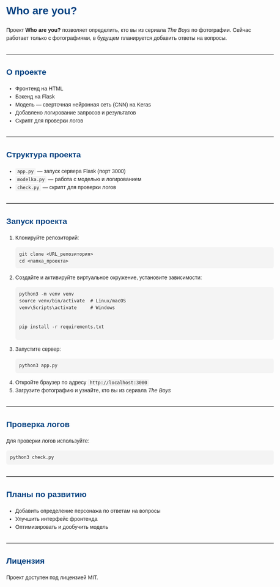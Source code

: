 <!DOCTYPE html>
<html lang="ru">
<head>
<meta charset="UTF-8">
<title>Who are you? - README</title>
<style>
  body { font-family: Arial, sans-serif; max-width: 700px; margin: 40px auto; padding: 10px; line-height: 1.5; color: #222; }
  h1, h2 { color: #004080; }
  code { background: #f4f4f4; padding: 2px 5px; border-radius: 3px; font-family: monospace; }
  pre { background: #f4f4f4; padding: 10px; border-radius: 5px; overflow-x: auto; }
  hr { margin: 30px 0; border: 0; border-top: 1px solid #ccc; }
</style>
</head>
<body>

<h1>Who are you?</h1>

<p>Проект <strong>Who are you?</strong> позволяет определить, кто вы из сериала <em>The Boys</em> по фотографии. Сейчас работает только с фотографиями, в будущем планируется добавить ответы на вопросы.</p>

<hr>

<h2>О проекте</h2>
<ul>
  <li>Фронтенд на HTML</li>
  <li>Бэкенд на Flask</li>
  <li>Модель — сверточная нейронная сеть (CNN) на Keras</li>
  <li>Добавлено логирование запросов и результатов</li>
  <li>Скрипт для проверки логов</li>
</ul>

<hr>

<h2>Структура проекта</h2>
<ul>
  <li><code>app.py</code> — запуск сервера Flask (порт 3000)</li>
  <li><code>modelka.py</code> — работа с моделью и логированием</li>
  <li><code>check.py</code> — скрипт для проверки логов</li>
</ul>

<hr>

<h2>Запуск проекта</h2>
<ol>
  <li>Клонируйте репозиторий:<br>
    <pre><code>git clone &lt;URL_репозитория&gt;
cd &lt;папка_проекта&gt;</code></pre>
  </li>
  <li>Создайте и активируйте виртуальное окружение, установите зависимости:<br>
    <pre><code>python3 -m venv venv
source venv/bin/activate  # Linux/macOS
venv\Scripts\activate     # Windows

pip install -r requirements.txt</code></pre>
  </li>
  <li>Запустите сервер:<br>
    <pre><code>python3 app.py</code></pre>
  </li>
  <li>Откройте браузер по адресу <code>http://localhost:3000</code></li>
  <li>Загрузите фотографию и узнайте, кто вы из сериала <em>The Boys</em></li>
</ol>

<hr>

<h2>Проверка логов</h2>
<p>Для проверки логов используйте:</p>
<pre><code>python3 check.py</code></pre>

<hr>

<h2>Планы по развитию</h2>
<ul>
  <li>Добавить определение персонажа по ответам на вопросы</li>
  <li>Улучшить интерфейс фронтенда</li>
  <li>Оптимизировать и дообучить модель</li>
</ul>

<hr>

<h2>Лицензия</h2>
<p>Проект доступен под лицензией MIT.</p>

</body>
</html>
